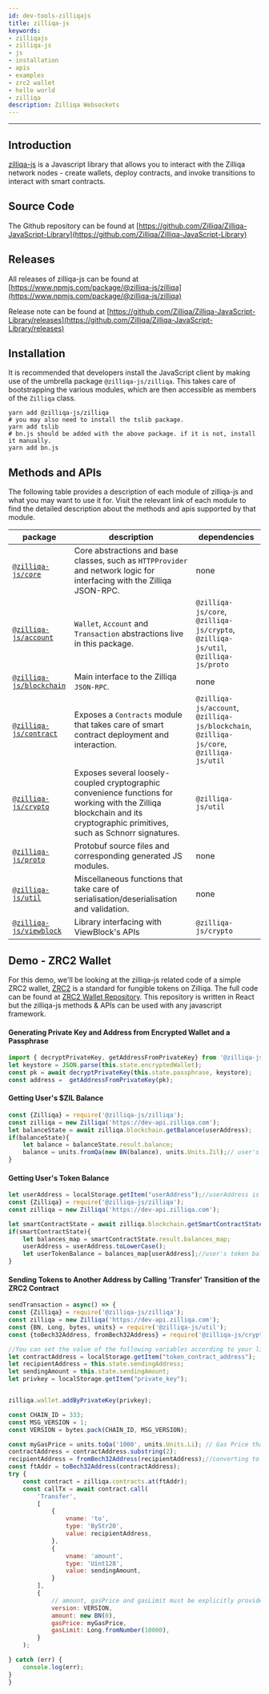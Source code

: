 ```yaml
---
id: dev-tools-zilliqajs
title: zilliqa-js
keywords: 
- zilliqajs
- zilliqa-js
- js
- installation
- apis
- examples
- zrc2 wallet
- hello world
- zilliqa
description: Zilliqa Websockets
---
```


---
## Introduction
[zilliqa-js](https://github.com/Zilliqa/Zilliqa-JavaScript-Library) is a Javascript library that allows you to interact with the Zilliqa network nodes - create wallets, deploy contracts, and invoke transitions to interact with smart contracts.

## Source Code

The Github repository can be found at [https://github.com/Zilliqa/Zilliqa-JavaScript-Library](https://github.com/Zilliqa/Zilliqa-JavaScript-Library)

## Releases

All releases of zilliqa-js can be found at [https://www.npmjs.com/package/@zilliqa-js/zilliqa](https://www.npmjs.com/package/@zilliqa-js/zilliqa)

Release note can be found at [https://github.com/Zilliqa/Zilliqa-JavaScript-Library/releases](https://github.com/Zilliqa/Zilliqa-JavaScript-Library/releases)

## Installation

It is recommended that developers install the JavaScript client by making use
of the umbrella package `@zilliqa-js/zilliqa`. This takes care of bootstrapping the various modules, which are then accessible as members of the
`Zilliqa` class.

```shell
yarn add @zilliqa-js/zilliqa
# you may also need to install the tslib package.
yarn add tslib
# bn.js should be added with the above package. if it is not, install it manually.
yarn add bn.js
```

## Methods and APIs

The following table provides a description of each module of zilliqa-js and what you may want to use it for. Visit the relevant link of each module to find the detailed description about the methods and apis supported by that module.

| package                  | description                                                                                                                                                               | dependencies                                                                            |
| ---                      | ---                                                                                                                                                                       | ---                                                                                     |
| [`@zilliqa-js/core`](https://github.com/Zilliqa/Zilliqa-JavaScript-Library/tree/dev/packages/zilliqa-js-core)      | Core abstractions and base classes, such as `HTTPProvider` and network logic for interfacing with the Zilliqa JSON-RPC.                                                   | none                                                                                    |
| [`@zilliqa-js/account`](https://github.com/Zilliqa/Zilliqa-JavaScript-Library/tree/dev/packages/zilliqa-js-account)     | `Wallet`, `Account` and `Transaction` abstractions live in this package.                                                                                                  | `@zilliqa-js/core`, `@zilliqa-js/crypto`, `@zilliqa-js/util`, `@zilliqa-js/proto`       |
| [`@zilliqa-js/blockchain`](https://github.com/Zilliqa/Zilliqa-JavaScript-Library/tree/dev/packages/zilliqa-js-blockchain) | Main interface to the Zilliqa `JSON-RPC`.                                                                                                                                 | none                                                                                    |
| [`@zilliqa-js/contract`](https://github.com/Zilliqa/Zilliqa-JavaScript-Library/tree/dev/packages/zilliqa-js-contract)   | Exposes a `Contracts` module that takes care of smart contract deployment and interaction.                                                                                | `@zilliqa-js/account`, `@zilliqa-js/blockchain`, `@zilliqa-js/core`, `@zilliqa-js/util` |
| [`@zilliqa-js/crypto`](https://github.com/Zilliqa/Zilliqa-JavaScript-Library/tree/dev/packages/zilliqa-js-crypto)     | Exposes several loosely-coupled cryptographic convenience functions for working with the Zilliqa blockchain and its cryptographic primitives, such as Schnorr signatures. | `@zilliqa-js/util`                                                                      |
| [`@zilliqa-js/proto`](https://github.com/Zilliqa/Zilliqa-JavaScript-Library/tree/dev/packages/zilliqa-js-proto)      | Protobuf source files and corresponding generated JS modules.                                                                                                             | none                                                                                    |
| [`@zilliqa-js/util`](https://github.com/Zilliqa/Zilliqa-JavaScript-Library/tree/dev/packages/zilliqa-js-util)       | Miscellaneous functions that take care of serialisation/deserialisation and validation.                                                                                   | none                                                                                    |
| [`@zilliqa-js/viewblock`](https://github.com/Ashlar/zilliqa-js-viewblock)       | Library interfacing with ViewBlock's APIs                                                                                   | `@zilliqa-js/crypto`                                                                                    |

## Demo - ZRC2 Wallet
For this demo, we'll be looking at the zilliqa-js related code of a simple ZRC2 wallet, [ZRC2](https://github.com/Zilliqa/ZRC/blob/master/zrcs/zrc-2.md) is a standard for fungible tokens on Zilliqa. 
The full code can be found at [ZRC2 Wallet Repository](https://github.com/arnavvohra/dev-portal-examples/tree/master/zrc-2-wallet). This repository is written in React but the zilliqa-js methods & APIs can be used with any javascript framework.

#### Generating Private Key and Address from Encrypted Wallet and a Passphrase
```javascript
import { decryptPrivateKey, getAddressFromPrivateKey} from '@zilliqa-js/crypto';
let keystore = JSON.parse(this.state.encryptedWallet);
const pk = await decryptPrivateKey(this.state.passphrase, keystore);
const address =  getAddressFromPrivateKey(pk);
```

#### Getting User's $ZIL Balance
```javascript
const {Zilliqa} = require('@zilliqa-js/zilliqa');
const zilliqa = new Zilliqa('https://dev-api.zilliqa.com');
let balanceState = await zilliqa.blockchain.getBalance(userAddress);
if(balanceState){
    let balance = balanceState.result.balance;
    balance = units.fromQa(new BN(balance), units.Units.Zil);// user's $zil balance
}
```

#### Getting User's Token Balance
```javascript
let userAddress = localStorage.getItem("userAddress");//userAddress is retrieved from localStorage in this example
const {Zilliqa} = require('@zilliqa-js/zilliqa');
const zilliqa = new Zilliqa('https://dev-api.zilliqa.com');

let smartContractState = await zilliqa.blockchain.getSmartContractState(tokenContractAddress);
if(smartContractState){
    let balances_map = smartContractState.result.balances_map;
    userAddress = userAddress.toLowerCase();
    let userTokenBalance = balances_map[userAddress];//user's token balance  
}
```

#### Sending Tokens to Another Address by Calling 'Transfer' Transition of the ZRC2 Contract

```javascript
sendTransaction = async() => {
const {Zilliqa} = require('@zilliqa-js/zilliqa');
const zilliqa = new Zilliqa('https://dev-api.zilliqa.com');
const {BN, Long, bytes, units} = require('@zilliqa-js/util');
const {toBech32Address, fromBech32Address} = require('@zilliqa-js/crypto');

//You can set the value of the following variables according to your liking
let contractAddress = localStorage.getItem("token_contract_address");
let recipientAddress = this.state.sendingAddress;
let sendingAmount = this.state.sendingAmount;
let privkey = localStorage.getItem("private_key");


zilliqa.wallet.addByPrivateKey(privkey);

const CHAIN_ID = 333;
const MSG_VERSION = 1;
const VERSION = bytes.pack(CHAIN_ID, MSG_VERSION);

const myGasPrice = units.toQa('1000', units.Units.Li); // Gas Price that will be used by all transactions
contractAddress = contractAddress.substring(2);
recipientAddress = fromBech32Address(recipientAddress);//converting to ByStr20 format
const ftAddr = toBech32Address(contractAddress);
try {
    const contract = zilliqa.contracts.at(ftAddr);
    const callTx = await contract.call(
        'Transfer',
        [
            {
                vname: 'to',
                type: 'ByStr20',
                value: recipientAddress,
            },
            {
                vname: 'amount',
                type: 'Uint128',
                value: sendingAmount,
            }
        ],
        {
            // amount, gasPrice and gasLimit must be explicitly provided
            version: VERSION,
            amount: new BN(0),
            gasPrice: myGasPrice,
            gasLimit: Long.fromNumber(10000),
        }
    );

} catch (err) {
    console.log(err);
}
}

```